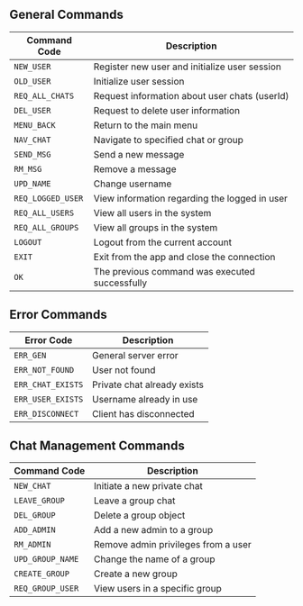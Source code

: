 ## General Commands

| Command Code     | Description                                   |
|------------------|---------------------------------------------  |
| `NEW_USER`       | Register new user and initialize user session |
| `OLD_USER`       | Initialize user session                       |
| `REQ_ALL_CHATS`  | Request information about user chats (userId) |
| `DEL_USER`       | Request to delete user information            |
| `MENU_BACK`      | Return to the main menu                       |
| `NAV_CHAT`       | Navigate to specified chat or group           |
| `SEND_MSG`       | Send a new message                            |
| `RM_MSG`         | Remove a message                              |
| `UPD_NAME`       | Change username                               |
| `REQ_LOGGED_USER`| View information regarding the logged in user |
| `REQ_ALL_USERS`  | View all users in the system                  |
| `REQ_ALL_GROUPS` | View all groups in the system                 |
| `LOGOUT`         | Logout from the current account               |  
| `EXIT`           | Exit from the app and close the connection    |
| `OK`             | The previous command was executed successfully|

## Error Commands

| Error Code       | Description                                   |
|------------------|---------------------------------------------  |
| `ERR_GEN`        | General server error                          |
| `ERR_NOT_FOUND`  | User not found                                |
| `ERR_CHAT_EXISTS`| Private chat already exists                   |
| `ERR_USER_EXISTS`| Username already in use                       |
| `ERR_DISCONNECT` | Client has disconnected                       |

## Chat Management Commands

| Command Code     | Description                                   |
|------------------|---------------------------------------------  |
| `NEW_CHAT`       | Initiate a new private chat                   |
| `LEAVE_GROUP`    | Leave a group chat                            |
| `DEL_GROUP`      | Delete a group object                         |
| `ADD_ADMIN`      | Add a new admin to a group                    |
| `RM_ADMIN`       | Remove admin privileges from a user           |
| `UPD_GROUP_NAME` | Change the name of a group                    |
| `CREATE_GROUP`   | Create a new group                            |
| `REQ_GROUP_USER` | View users in a specific group                |
